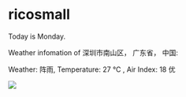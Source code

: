 # ricosmall

Today is Monday.

Weather infomation of 深圳市南山区， 广东省， 中国: 

Weather: 阵雨, Temperature: 27 ℃ , Air Index: 18 优

<img src="https://github-readme-stats.vercel.app/api?username=ricosmall&show_icons=true" />
